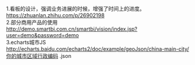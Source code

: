 1.看板的设计，强调业务进展的时候，增强了时间上的进度。  
https://zhuanlan.zhihu.com/p/26902198  
2.部分商用产品的使用  
 http://demo.smartbi.com.cn/smartbi/vision/index.jsp?user=demo&password=demo  
3.echarts城市JS  
http://echarts.baidu.com/echarts2/doc/example/geoJson/china-main-city/你的城市区域行政编码
.json